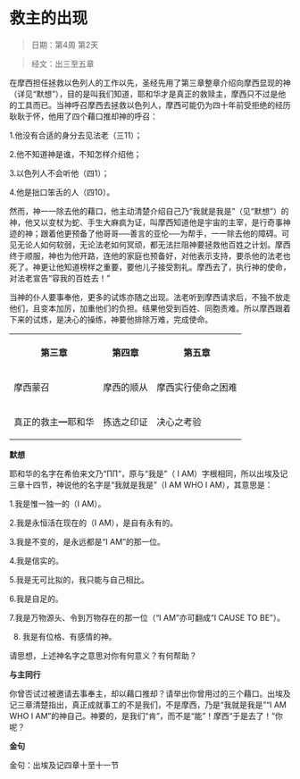 # 救主的出现

> 日期：第4周 第2天

> 经文：出三至五章

在摩西担任拯救以色列人的工作以先，圣经先用了第三章整章介绍向摩西显现的神（详见“默想”），目的是叫我们知道，耶和华才是真正的救赎主，摩西只不过是他的工具而已。当神呼召摩西去拯救以色列人，摩西可能仍为四十年前受拒绝的经历耿耿于怀，他用了四个藉口推却神的呼召：

1.他没有合适的身分去见法老（三11）；

2.他不知道神是谁，不知怎样介绍他；

3.以色列人不会听他（四1）；

4.他是拙口笨舌的人（四10）。

然而，神一一除去他的藉口，他主动清楚介绍自己乃“我就是我是”（见“默想”）的神，他又以变杖为蛇、手生大麻疯为证，叫摩西知道他是宇宙的主宰，是行奇事神迹的神；跟着他更预备了他哥哥──善言的亚伦──为帮手，一一除去他的障碍。可见无论人如何软弱，无论法老如何冥顽，都无法拦阻神要拯救他百姓之计划。摩西终于顺服，神也为他开路，连他的家庭也预备好，对他表示支持，要杀他的法老也死了。神更让他知道榜样之重要，要他儿子接受割礼。摩西去了，执行神的使命，对法老宣告“容我的百姓去！”

当神的仆人要事奉他，更多的试炼亦随之出现。法老听到摩西请求后，不独不放走他们，且变本加厉，加重他们的负担。结果他受到百姓、同胞责难。所以摩西跟着下来的试炼，是决心的操练，神要他排除万难，完成使命。

<table>
 <tbody>
  <tr>
   <th><p>第三章</p></th>
   <th><p>第四章</p></th>
   <th><p>第五章</p></th>
  </tr>
  <tr>
   <td><p>摩西蒙召</p></td>
   <td><p>摩西的顺从</p></td>
   <td><p>摩西实行使命之困难</p></td>
  </tr>
  <tr>
   <td><p>真正的救主━耶和华</p></td>
   <td><p>拣选之印证</p></td>
   <td><p>决心之考验</p></td>
  </tr>
 </tbody>
</table>

**默想**

耶和华的名字在希伯来文乃“∏∏”，原与“我是”（ I AM）字根相同，所以出埃及记三章十四节，神说他的名字是“我就是我是”（I AM WHO I AM），其意思是：

1.我是惟一独一的（I AM）。

2.我是永恒活在现在的（I AM），是自有永有的。

3.我是不变的，是永远都是“I AM”的那一位。

4.我是信实的。

5.我是无可比拟的，我只能与自己相比。

6.我是自足的。

7.我是万物源头、令到万物存在的那一位（“I AM”亦可翻成“I CAUSE TO BE”）。

8. 我是有位格、有感情的神。

请思想，上述神名字之意思对你有何意义？有何帮助？

**与主同行**

你曾否试过被邀请去事奉主，却以藉口推却？请举出你曾用过的三个藉口。出埃及记三章清楚指出，真正成就事工的不是我们，不是摩西，乃是“我就是我是”“I AM WHO I AM”的神自己。神要的，是我们“肯”，而不是“能”！摩西“于是去了！”你呢？

**金句**

金句：出埃及记四章十至十一节



